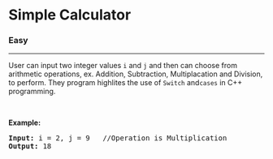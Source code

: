 <h1>Simple Calculator</h1></a></h2><h3>Easy</h3><hr><div><p>User can input two integer values <code>i</code>&nbsp;and <code>j</code> and then can choose from arithmetic operations, ex. Addition, Subtraction, Multiplacation and Division, to perform. They program highlites the use of <code>Switch</code>&nbsp;and<code>cases</code> in C++ programming.

<p>&nbsp;</p>
<p><strong>Example:</strong></p>

<pre><strong>Input:</strong> i = 2, j = 9 &nbsp; //Operation is Multiplication 
<strong>Output:</strong> 18
</pre>
